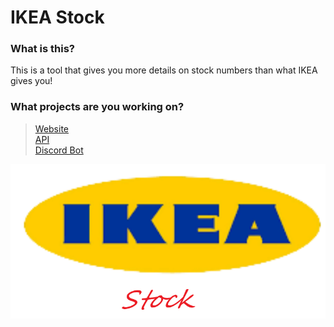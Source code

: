 # IKEA Stock

### What is this?
This is a tool that gives you more details on stock numbers than what IKEA gives you!

### What projects are you working on?
> [Website](https://ikeastock.xyz)\
> [API](https://github.com/IKEAStock/API)\
> [Discord Bot](https://github.com/IKEAStock/bot)

![Logo](https://github.com/IkeaStock/.github/blob/main/ikeaStock.png)
